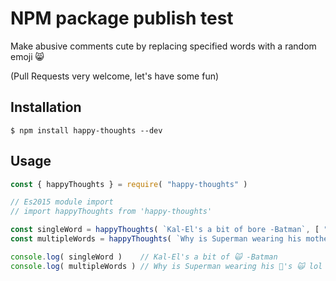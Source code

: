 # NPM package publish test

Make abusive comments cute by replacing specified words with a random emoji 😸

(Pull Requests very welcome, let's have some fun)

## Installation
```shell
$ npm install happy-thoughts --dev
```

## Usage
```javascript
const { happyThoughts } = require( "happy-thoughts" )

// Es2015 module import
// import happyThoughts from 'happy-thoughts'

const singleWord = happyThoughts( `Kal-El's a bit of bore -Batman`, [ "bore" ] )
const multipleWords = happyThoughts( `Why is Superman wearing his mother's tights lol -Batman`, [ "mother", "tights" ] )

console.log( singleWord )    // Kal-El's a bit of 🙀 -Batman
console.log( multipleWords ) // Why is Superman wearing his 🙌's 🙀 lol -Batman
```

